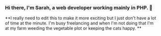 ### Hi there, I'm Sarah, a web developer working mainly in PHP. 👋

<!--
**SarahSibert/SarahSibert** is a ✨ _special_ ✨ repository because its `README.md` (this file) appears on your GitHub profile.
-->

**I really need to edit this to make it more exciting but I just don't have a lot of time at the minute.  I'm busy freelancing and when I'm not doing that I'm at my farm weeding the vegetable plot or keeping the cats happy. **


